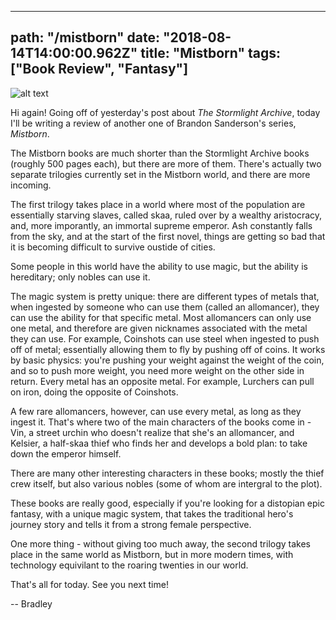 ---
path: "/mistborn"
date: "2018-08-14T14:00:00.962Z"
title: "Mistborn"
tags: ["Book Review", "Fantasy"]
------

![alt text](https://s3.amazonaws.com/a-nerds-word/mistborn.jpg "Mistborn")

Hi again! Going off of yesterday's post about *The Stormlight Archive*, today I'll be writing a review of another one of Brandon Sanderson's series, *Mistborn*. 


The Mistborn books are much shorter than the Stormlight Archive books (roughly 500 pages each), but there are more of them. There's actually two separate trilogies currently set in the Mistborn world, and there are more incoming.

The first trilogy takes place in a world where most of the population are essentially starving slaves, called skaa, ruled over by a wealthy aristocracy, and, more imporantly, an immortal supreme emperor. Ash constantly falls from the sky, and at the start of the first novel, things are getting so bad that it is becoming difficult to survive oustide of cities.

Some people in this world have the ability to use magic, but the ability is hereditary; only nobles can use it. 

The magic system is pretty unique: there are different types of metals that, when ingested by someone who can use them (called an allomancer), they can use the ability for that specific metal. Most allomancers can only use one metal, and therefore are given nicknames associated with the metal they can use. For example, Coinshots can use steel when ingested to push off of metal; essentially allowing them to fly by pushing off of coins. It works by basic physics: you're pushing your weight against the weight of the coin, and so to push more weight, you need more weight on the other side in return. Every metal has an opposite metal. For example, Lurchers can pull on iron, doing the opposite of Coinshots.

A few rare allomancers, however, can use every metal, as long as they ingest it. That's where two of the main characters of the books come in -  Vin, a street urchin who doesn't realize that she's an allomancer, and Kelsier, a half-skaa thief who finds her and develops a bold plan: to take down the emperor himself.

There are many other interesting characters in these books; mostly the thief crew itself, but also various nobles (some of whom are intergral to the plot).

These books are really good, especially if you're looking for a distopian epic fantasy, with a unique magic system, that takes the traditional hero's journey story and tells it from a strong female perspective. 

One more thing - without giving too much away, the second trilogy takes place in the same world as Mistborn, but in more modern times, with technology equivilant to the roaring twenties in our world.

That's all for today. See you next time!

-- Bradley
